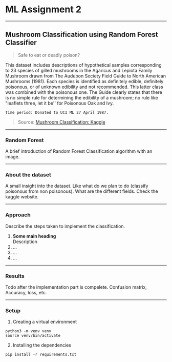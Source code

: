 # ML Assignment 2

---
## Mushroom Classification using Random Forest Classifier
> Safe to eat or deadly poison?

This dataset includes descriptions of hypothetical samples corresponding to 23 species of gilled mushrooms in the Agaricus and Lepiota Family Mushroom drawn from The Audubon Society Field Guide to North American Mushrooms (1981). Each species is identified as definitely edible, definitely poisonous, or of unknown edibility and not recommended. This latter class was combined with the poisonous one. The Guide clearly states that there is no simple rule for determining the edibility of a mushroom; no rule like "leaflets three, let it be'' for Poisonous Oak and Ivy.

    Time period: Donated to UCI ML 27 April 1987.

> Source: <a href="https://www.kaggle.com/uciml/mushroom-classification">Mushroom Classification: Kaggle</a>

---

### Random Forest

A brief introduction of Random Forest Classification algorithm with an image.

---

### About the dataset
A small insight into the dataset. Like what do we plan to do (classify poisonous from non poisonous). What are the different fields. Check the kaggle website.

---

### Approach

Describe the steps taken to implement the classification.
<ol>
    <li>
        <b>Some main heading</b><br>
        Description
    </li>
    <li>...</li>
    <li>...</li>
    <li>...</li>
</ol>

---

### Results
Todo after the implementation part is compelete.
Confusion matrix, Accuracy, loss, etc.

---

### Setup

1. Creating a virtual environment
```
python3 -m venv venv
source venv/bin/activate
```

2. Installing the dependencies
```
pip install -r requirements.txt
```